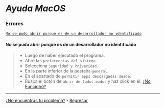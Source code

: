 # _Ayuda MacOS_
### Errores

[`No se pudo abrir porque es de un desarrollador no identificado`](no-se-pudo-abrir-poque-es-de-un-desarrollador-no-identificado)

#### **No se pudo abrir porque es de un desarrollador no identificado** 

>+ Luego de haber ejecutado el programa.
>+ Abre las `preferencias del sistema`.
>+ Selecciona `Seguridad y Privacidad`.
>+ En la parte inferior de la pestaña `general`.
>+ En el apartado de `permitir apps descargadas desde`.
>+ Busca el botón de `abrir de todos modos` y haz click en él.
> [¿No Funcionó?](https://github.com/shernandezz/zoom-links#mi-problema-no-fue-resuelto-por-la-ayuda)


***
[¿No encuentras tu problema?](https://github.com/shernandezz/zoom-links#mi-problema-no-está-listado) - [Regresar](https://github.com/shernandezz/zoom-links#ayuda)